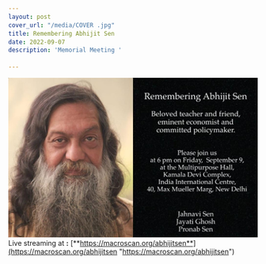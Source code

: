 ```yaml
---
layout: post
cover_url: "/media/COVER .jpg"
title: Remembering Abhijit Sen
date: 2022-09-07
description: 'Memorial Meeting '

---
```

[![](/media/remembering_abhijit_sen.jpeg)](https://macroscan.org/abhijitsen "Remembering Abhijit Sen")  
Live streaming at **:** [**https://macroscan.org/abhijitsen**](https://macroscan.org/abhijitsen "https://macroscan.org/abhijitsen")